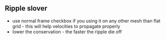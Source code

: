 ## Ripple slover
- use normal frame checkbox if you using it on any other mesh than flat grid - this will help velocities to propagate properly
- lower the conservation - the faster the ripple die off
